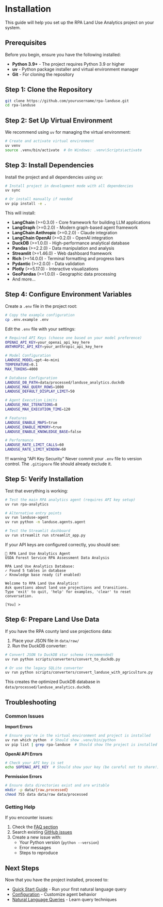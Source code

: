 # Installation

This guide will help you set up the RPA Land Use Analytics project on your system.

## Prerequisites

Before you begin, ensure you have the following installed:

- **Python 3.9+** - The project requires Python 3.9 or higher
- **uv** - Python package installer and virtual environment manager
- **Git** - For cloning the repository

## Step 1: Clone the Repository

```bash
git clone https://github.com/yourusername/rpa-landuse.git
cd rpa-landuse
```

## Step 2: Set Up Virtual Environment

We recommend using `uv` for managing the virtual environment:

```bash
# Create and activate virtual environment
uv venv
source .venv/bin/activate  # On Windows: .venv\Scripts\activate
```

## Step 3: Install Dependencies

Install the project and all dependencies using uv:

```bash
# Install project in development mode with all dependencies
uv sync

# Or install manually if needed
uv pip install -e .
```

This will install:

- **LangChain** (>=0.3.0) - Core framework for building LLM applications
- **LangGraph** (>=0.2.0) - Modern graph-based agent framework
- **LangChain Anthropic** (>=0.2.0) - Claude integration
- **LangChain OpenAI** (>=0.2.0) - OpenAI integration
- **DuckDB** (>=1.0.0) - High-performance analytical database
- **Pandas** (>=2.2.0) - Data manipulation and analysis
- **Streamlit** (>=1.46.0) - Web dashboard framework
- **Rich** (>=14.0.0) - Terminal formatting and progress bars
- **Pydantic** (>=2.0.0) - Data validation
- **Plotly** (>=5.17.0) - Interactive visualizations
- **GeoPandas** (>=1.0.0) - Geographic data processing
- And more...

## Step 4: Configure Environment Variables

Create a `.env` file in the project root:

```bash
# Copy the example configuration
cp .env.example .env
```

Edit the `.env` file with your settings:

```bash
# Required API Keys (choose one based on your model preference)
OPENAI_API_KEY=your_openai_api_key_here
ANTHROPIC_API_KEY=your_anthropic_api_key_here

# Model Configuration
LANDUSE_MODEL=gpt-4o-mini
TEMPERATURE=0.1
MAX_TOKENS=4000

# Database Configuration
LANDUSE_DB_PATH=data/processed/landuse_analytics.duckdb
LANDUSE_MAX_QUERY_ROWS=1000
LANDUSE_DEFAULT_DISPLAY_LIMIT=50

# Agent Execution Limits
LANDUSE_MAX_ITERATIONS=8
LANDUSE_MAX_EXECUTION_TIME=120

# Features
LANDUSE_ENABLE_MAPS=true
LANDUSE_ENABLE_MEMORY=true
LANDUSE_ENABLE_KNOWLEDGE_BASE=false

# Performance
LANDUSE_RATE_LIMIT_CALLS=60
LANDUSE_RATE_LIMIT_WINDOW=60
```

!!! warning "API Key Security"
    Never commit your `.env` file to version control. The `.gitignore` file should already exclude it.

## Step 5: Verify Installation

Test that everything is working:

```bash
# Test the main RPA analytics agent (requires API key setup)
uv run rpa-analytics

# Alternative entry points
uv run landuse-agent
uv run python -m landuse.agents.agent

# Test the Streamlit dashboard
uv run streamlit run streamlit_app.py
```

If your API keys are configured correctly, you should see:

```
🌲 RPA Land Use Analytics Agent
USDA Forest Service RPA Assessment Data Analysis

RPA Land Use Analytics Database:
✓ Found 5 tables in database
✓ Knowledge base ready (if enabled)

Welcome to RPA Land Use Analytics!
Ask questions about land use projections and transitions.
Type 'exit' to quit, 'help' for examples, 'clear' to reset conversation.

[You] >
```

## Step 6: Prepare Land Use Data

If you have the RPA county land use projections data:

1. Place your JSON file in `data/raw/`
2. Run the DuckDB converter:

```bash
# Convert JSON to DuckDB star schema (recommended)
uv run python scripts/converters/convert_to_duckdb.py

# Or use the legacy SQLite converter
uv run python scripts/converters/convert_landuse_with_agriculture.py
```

This creates the optimized DuckDB database in `data/processed/landuse_analytics.duckdb`.

## Troubleshooting

### Common Issues

**Import Errors**
```bash
# Ensure you're in the virtual environment and project is installed
uv run which python  # Should show .venv/bin/python
uv pip list | grep rpa-landuse  # Should show the project is installed
```

**OpenAI API Errors**
```bash
# Check your API key is set
echo $OPENAI_API_KEY  # Should show your key (be careful not to share!)
```

**Permission Errors**
```bash
# Ensure data directories exist and are writable
mkdir -p data/{raw,processed}
chmod 755 data data/raw data/processed
```

### Getting Help

If you encounter issues:

1. Check the [FAQ section](../faq.md)
2. Search existing [GitHub issues](https://github.com/yourusername/langchain-landuse/issues)
3. Create a new issue with:
   - Your Python version (`python --version`)
   - Error messages
   - Steps to reproduce

## Next Steps

Now that you have the project installed, proceed to:

- [Quick Start Guide](quickstart.md) - Run your first natural language query
- [Configuration](configuration.md) - Customize agent behavior
- [Natural Language Queries](../queries/overview.md) - Learn query techniques